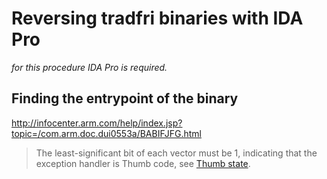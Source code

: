 # Reversing tradfri binaries with IDA Pro
*for this procedure IDA Pro is required.*


## Finding the entrypoint of the binary
http://infocenter.arm.com/help/index.jsp?topic=/com.arm.doc.dui0553a/BABIFJFG.html
> The least-significant bit of each vector must be 1, indicating that the exception handler is Thumb code, see [Thumb state](http://infocenter.arm.com/help/topic/com.arm.doc.dui0553a/CHDBIBGJ.html#BABDFBBE).
